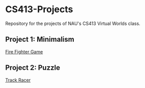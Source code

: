 # CS413-Projects
Repository for the projects of NAU's CS413 Virtual Worlds class. 
## Project 1: Minimalism 
[Fire Fighter Game](https://dana.ucc.nau.edu/gym3/cs413/project_1/index.html)
## Project 2: Puzzle 
[Track Racer](https://dana.ucc.nau.edu/gym3/cs413/project_2/index.html)
